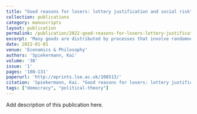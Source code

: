 ```yaml
---
title: "Good reasons for losers: lottery justification and social risk"
collection: publications
category: manuscripts
layout: publication
permalink: /publication/2022-good-reasons-for-losers-lottery-justification-and-
excerpt: 'Many goods are distributed by processes that involve randomness. In lotteries, randomness is used to promote fairness. When taking social risks, randomness is a feature of the process. The losers of such decisions ought to be given a reason why they should accept the outcome. Surprisingly, good reasons demand more than merely equal ex ante chances.'
date: 2022-01-01
venue: 'Economics & Philosophy'
authors: 'Spiekermann, Kai'
volume: '38'
issue: '1'
pages: '108–131'
paperurl: 'http://eprints.lse.ac.uk/108513/'
citation: 'Spiekermann, Kai. "Good reasons for losers: lottery justification and social risk." <em>Economics & Philosophy</em> 38, no. 1 (2022): 108–131.'
tags: ["democracy", "political-theory"]
---
```


Add description of this publication here.